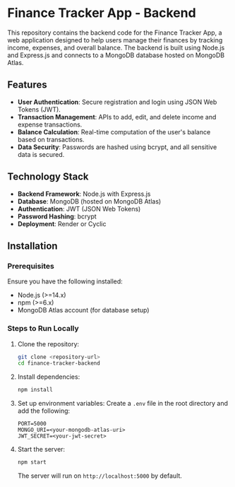 # Finance Tracker App - Backend

This repository contains the backend code for the Finance Tracker App, a web application designed to help users manage their finances by tracking income, expenses, and overall balance. The backend is built using Node.js and Express.js and connects to a MongoDB database hosted on MongoDB Atlas.

## Features

- **User Authentication**: Secure registration and login using JSON Web Tokens (JWT).
- **Transaction Management**: APIs to add, edit, and delete income and expense transactions.
- **Balance Calculation**: Real-time computation of the user's balance based on transactions.
- **Data Security**: Passwords are hashed using bcrypt, and all sensitive data is secured.

## Technology Stack

- **Backend Framework**: Node.js with Express.js
- **Database**: MongoDB (hosted on MongoDB Atlas)
- **Authentication**: JWT (JSON Web Tokens)
- **Password Hashing**: bcrypt
- **Deployment**: Render or Cyclic

## Installation

### Prerequisites

Ensure you have the following installed:

- Node.js (>=14.x)
- npm (>=6.x)
- MongoDB Atlas account (for database setup)

### Steps to Run Locally

1. Clone the repository:

   ```bash
   git clone <repository-url>
   cd finance-tracker-backend
   ```

2. Install dependencies:

   ```bash
   npm install
   ```

3. Set up environment variables:
   Create a `.env` file in the root directory and add the following:

   ```env
   PORT=5000
   MONGO_URI=<your-mongodb-atlas-uri>
   JWT_SECRET=<your-jwt-secret>
   ```

4. Start the server:
   ```bash
   npm start
   ```
   The server will run on `http://localhost:5000` by default.
